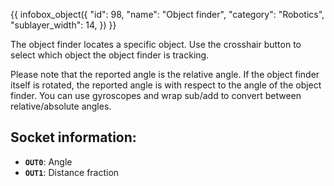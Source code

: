 {{ infobox_object({
	"id": 98,
	"name": "Object finder",
	"category": "Robotics",
	"sublayer_width": 14,
}) }}

The object finder locates a specific object. Use the crosshair button to select which object the object finder is tracking.

Please note that the reported angle is the relative angle. If the object finder itself is rotated, the reported angle is with respect to the angle of the object finder. You can use gyroscopes and wrap sub/add to convert between relative/absolute angles.

## Socket information:
- **`OUT0`**: Angle
- **`OUT1`**: Distance fraction
